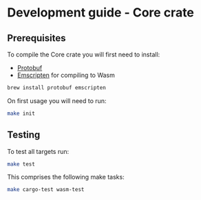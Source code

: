 # Development guide - Core crate

## Prerequisites
To compile the Core crate you will first need to install:
- [Protobuf](https://protobuf.dev/installation/)
- [Emscripten](https://emscripten.org/docs/getting_started/downloads.html) for compiling to Wasm

```bash
brew install protobuf emscripten
```

On first usage you will need to run:
```bash
make init
```

## Testing
To test all targets run:
```bash
make test
```
This comprises the following make tasks:
```bash
make cargo-test wasm-test
```